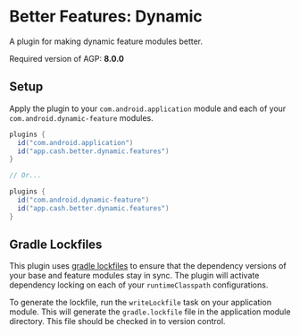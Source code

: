 # Better Features: Dynamic

A plugin for making dynamic feature modules better.

Required version of AGP: **8.0.0**

## Setup

Apply the plugin to your `com.android.application` module and each of your `com.android.dynamic-feature` modules.

```groovy
plugins {
  id("com.android.application")
  id("app.cash.better.dynamic.features")
}

// Or...

plugins {
  id("com.android.dynamic-feature")
  id("app.cash.better.dynamic.features")
}
```

## Gradle Lockfiles

This plugin uses [gradle lockfiles](https://docs.gradle.org/current/userguide/dependency_locking.html) to ensure that the dependency versions of your base and feature modules stay in sync.
The plugin will activate dependency locking on each of your `runtimeClasspath` configurations.

To generate the lockfile, run the `writeLockfile` task on your application module.
This will generate the `gradle.lockfile` file in the application module directory.
This file should be checked in to version control.
